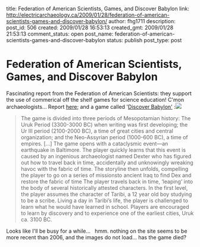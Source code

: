 title: Federation of American Scientists, Games, and Discover Babylon
link: http://electricarchaeology.ca/2009/01/28/federation-of-american-scientists-games-and-discover-babylon/
author: fhg1711
description: 
post_id: 506
created: 2009/01/28 16:53:13
created_gmt: 2009/01/28 21:53:13
comment_status: open
post_name: federation-of-american-scientists-games-and-discover-babylon
status: publish
post_type: post

# Federation of American Scientists, Games, and Discover Babylon

Fascinating report from the Federation of American Scientists: they support the use of commerical off the shelf games for science education! C'mon archaeologists... Report [here;](http://www.fas.org/gamesummit/) and a game called '[Discover Babylon'](http://fas.org/babylon/) :![](http://www.fas.org/gamesummit/pics/uruk_render_05.jpg)

> The game is divided into three periods of Mesopotamian history: The Uruk Period (3300-3000 BC) when writing was first developing; the Ur III period (2100-2000 BC), a time of great cities and central organization; and the Neo-Assyrian period (1000-600 BC), a time of empires. [...] The game opens with a cataclysmic event—an earthquake in Baltimore. The player quickly learns that this event is caused by an ingenious archaeologist named Dexter who has figured out how to travel back in time, accidentally and unknowingly wreaking havoc with the fabric of time. The storyline then unfolds, compelling the player to go on a series of missionsto ancient Iraq to find Dex and restore the fabric of time The player travels back in time, ‘leaping’ into the body of several historically attested characters. In the first level, the player assumes the character of Taribi, a 12 year old boy studying to be a scribe. Living a day in Taribi’s life, the player is challenged to learn what he would have learned in school. Players are encouraged to learn by discovery and to experience one of the earliest cities, Uruk ca. 3100 BC.

Looks like I'll be busy for a while...   hmm. nothing on the site seems to be more recent than 2006, and the images do not load... has the game died?